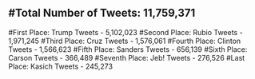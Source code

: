 #Total Number of Tweets: 11,759,371 
---
#First Place: Trump Tweets - 5,102,023
#Second Place: Rubio Tweets - 1,971,245
#Third Place: Cruz Tweets - 1,576,061
#Fourth Place: Clinton Tweets - 1,566,623
#Fifth Place: Sanders Tweets - 656,139
#Sixth Place: Carson Tweets - 366,489
#Seventh Place: Jeb! Tweets - 276,526
#Last Place: Kasich Tweets - 245,273
